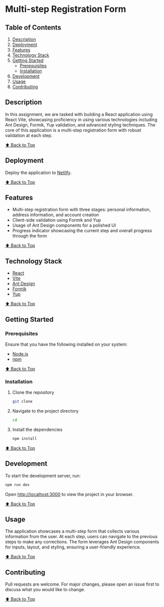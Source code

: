 # Multi-step Registration Form

## Table of Contents

1. [Description](#description)
2. [Deployment](#deployment)
3. [Features](#features)
4. [Technology Stack](#technology-stack)
5. [Getting Started](#getting-started)
   - [Prerequisites](#prerequisites)
   - [Installation](#installation)
6. [Development](#development)
7. [Usage](#usage)
8. [Contributing](#contributing)


## Description

In this assignment, we are tasked with building a React application using React Vite, showcasing proficiency in using various technologies including Ant Design, Formik, Yup validation, and advanced styling techniques. The core of this application is a multi-step registration form with robust validation at each step.

[⬆ Back to Top](#table-of-contents)

## Deployment

Deploy the application to [Netlify](https://stupendous-muffin-48c043.netlify.app/).

[⬆ Back to Top](#table-of-contents)

## Features

- Multi-step registration form with three stages: personal information, address information, and account creation
- Client-side validation using Formik and Yup
- Usage of Ant Design components for a polished UI
- Progress indicator showcasing the current step and overall progress through the form

[⬆ Back to Top](#table-of-contents)

## Technology Stack

- [React](https://reactjs.org/)
- [Vite](https://vitejs.dev/)
- [Ant Design](https://ant.design/)
- [Formik](https://formik.org/)
- [Yup](https://github.com/jquense/yup)

[⬆ Back to Top](#table-of-contents)

## Getting Started

### Prerequisites

Ensure that you have the following installed on your system:
- [Node.js](https://nodejs.org/)
- [npm](https://www.npmjs.com/)

[⬆ Back to Top](#table-of-contents)

### Installation

1. Clone the repository
   ```sh
   git clone 
   ```
2. Navigate to the project directory
   ```sh
   cd 
   ```
3. Install the dependencies
   ```sh
   npm install
   ```

[⬆ Back to Top](#table-of-contents)

## Development

To start the development server, run:
```sh
npm run dev
```

Open [http://localhost:3000](http://localhost:5173) to view the project in your browser.

[⬆ Back to Top](#table-of-contents)

## Usage

The application showcases a multi-step form that collects various information from the user. At each step, users can navigate to the previous steps to make any corrections. The form leverages Ant Design components for inputs, layout, and styling, ensuring a user-friendly experience.

[⬆ Back to Top](#table-of-contents)

## Contributing

Pull requests are welcome. For major changes, please open an issue first to discuss what you would like to change.

[⬆ Back to Top](#table-of-contents)
